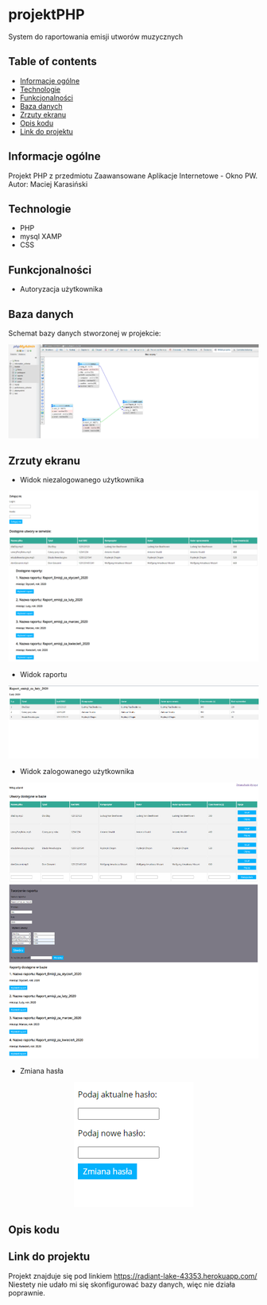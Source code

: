 # projektPHP
System do raportowania emisji utworów muzycznych

## Table of contents
* [Informacje ogólne](#informacje-ogólne)
* [Technologie](#technologie)
* [Funkcjonalności](#funkcjonalności)
* [Baza danych](#baza-danych)
* [Zrzuty ekranu](#zrzuty-ekranu)
* [Opis kodu](#opis-kodu)
* [Link do projektu](#link-do-projektu)

## Informacje ogólne
Projekt PHP z przedmiotu Zaawansowane Aplikacje Internetowe - Okno PW. Autor: Maciej Karasiński

## Technologie
* PHP
* mysql XAMP
* CSS

## Funkcjonalności
* Autoryzacja użytkownika

## Baza danych
Schemat bazy danych stworzonej w projekcie:

<p align="center">
  <img src="./img/baza.png" />
</p>

## Zrzuty ekranu   
* Widok niezalogowanego użytkownika   
<p align="center">
  <img src="./img/niezalogowany.png" />
</p>

* Widok raportu  
<p align="center">
  <img src="./img/widokRaportu.png" />
</p>

* Widok zalogowanego użytkownika 
<p align="center">
  <img src="./img/zalogowany.png" />
</p>

* Zmiana hasła  
<p align="center">
  <img src="./img/zmianaHasla.png" />
</p>

## Opis kodu

## Link do projektu
Projekt znajduje się pod linkiem https://radiant-lake-43353.herokuapp.com/
Niestety nie udało mi się skonfigurować bazy danych, więc nie działa poprawnie.
